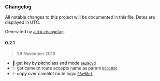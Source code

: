 ### Changelog

All notable changes to this project will be documented in this file. Dates are displayed in UTC.

Generated by [`auto-changelog`](https://github.com/CookPete/auto-changelog).

#### 0.2.1

> 29 November 2019

- :tada: get key by pitchclass and mode [`e629c8d`](https://github.com/jackbittiner/camelot-wheel/commit/e629c8dd614b35e366bffb8f759e2be42c41b8ec)
- :sparkles: get camelot route accepts name as param [`65b192d`](https://github.com/jackbittiner/camelot-wheel/commit/65b192d034cb79044a6fad523ce76958d9c036df)
- :sparkles: copy over camelot route logic [`93e98cf`](https://github.com/jackbittiner/camelot-wheel/commit/93e98cf919512a5dc0750e14de67c1754789841c)
